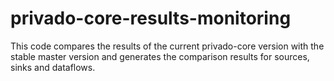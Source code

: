# privado-core-results-monitoring
This code compares the results of the current privado-core version with the stable master version and generates the comparison results for sources, sinks and dataflows.
